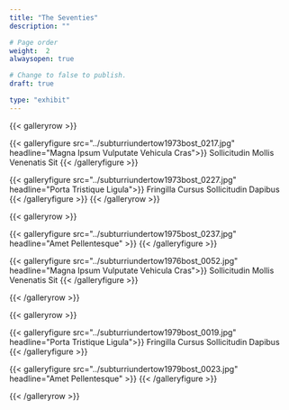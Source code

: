 ```yaml
---
title: "The Seventies"
description: ""

# Page order
weight:  2
alwaysopen: true

# Change to false to publish.
draft: true

type: "exhibit"
---
```


{{< galleryrow >}}

{{< galleryfigure src="../subturriundertow1973bost_0217.jpg"
           headline="Magna Ipsum Vulputate Vehicula Cras">}} Sollicitudin Mollis Venenatis Sit
{{< /galleryfigure >}}

{{< galleryfigure src="../subturriundertow1973bost_0227.jpg"
           headline="Porta Tristique Ligula">}} Fringilla Cursus Sollicitudin Dapibus
{{< /galleryfigure >}}
{{< /galleryrow >}}

{{< galleryrow >}}


{{< galleryfigure src="../subturriundertow1975bost_0237.jpg"
           headline="Amet Pellentesque" >}}
{{< /galleryfigure >}}

{{< galleryfigure src="../subturriundertow1976bost_0052.jpg"
           headline="Magna Ipsum Vulputate Vehicula Cras">}} Sollicitudin Mollis Venenatis Sit
{{< /galleryfigure >}}

{{< /galleryrow >}}

{{< galleryrow >}}

{{< galleryfigure src="../subturriundertow1979bost_0019.jpg"
           headline="Porta Tristique Ligula">}} Fringilla Cursus Sollicitudin Dapibus
{{< /galleryfigure >}}

{{< galleryfigure src="../subturriundertow1979bost_0023.jpg"
           headline="Amet Pellentesque" >}}
{{< /galleryfigure >}}

{{< /galleryrow >}}
